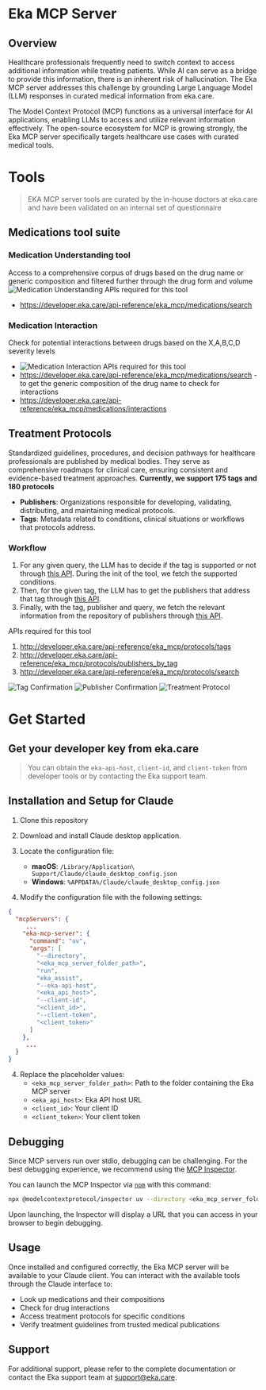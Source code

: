 # Eka MCP Server

## Overview

Healthcare professionals frequently need to switch context to access additional information while treating patients. While AI can serve as a bridge to provide this information, there is an inherent risk of hallucination. 
The Eka MCP server addresses this challenge by grounding Large Language Model (LLM) responses in curated medical information from eka.care.

The Model Context Protocol (MCP) functions as a universal interface for AI applications, enabling LLMs to access and utilize relevant information effectively. 
The open-source ecosystem for MCP is growing strongly, the Eka MCP server specifically targets healthcare use cases with curated medical tools.

# Tools
> EKA MCP server tools are curated by the in-house doctors at eka.care and have been validated on an internal set of questionnaire 

## Medications tool suite
### Medication Understanding tool 
Access to a comprehensive corpus of drugs based on the drug name or generic composition and filtered further through the drug form and volume
![Medication Understanding](assets/medication_understanding.png)
APIs required for this tool
   - https://developer.eka.care/api-reference/eka_mcp/medications/search 

### Medication Interaction
Check for potential interactions between drugs based on the X,A,B,C,D severity levels 
   - ![Medication Interaction](assets/medication_interaction.png)
APIs required for this tool
   - https://developer.eka.care/api-reference/eka_mcp/medications/search - to get the generic composition of the drug name to check for interactions
   - https://developer.eka.care/api-reference/eka_mcp/medications/interactions

## Treatment Protocols
Standardized guidelines, procedures, and decision pathways for healthcare professionals are published by medical bodies.
They serve as comprehensive roadmaps for clinical care, ensuring consistent and evidence-based treatment approaches.
**Currently, we support 175 tags and 180 protocols**
   - **Publishers**: Organizations responsible for developing, validating, distributing, and maintaining medical protocols.
   - **Tags**: Metadata related to conditions, clinical situations or workflows that protocols address.

### Workflow
1. For any given query, the LLM has to decide if the tag is supported or not through [this API](http://developer.eka.care/api-reference/eka_mcp/protocols/tags). During the init of the tool, we fetch the supported conditions.
2. Then, for the given tag, the LLM has to get the publishers that address that tag through [this API](http://developer.eka.care/api-reference/eka_mcp/protocols/publishers_by_tag).
3. Finally, with the tag, publisher and query, we fetch the relevant information from the repository of publishers through [this API](http://developer.eka.care/api-reference/eka_mcp/protocols/search).

APIs required for this tool
1. http://developer.eka.care/api-reference/eka_mcp/protocols/tags
2. http://developer.eka.care/api-reference/eka_mcp/protocols/publishers_by_tag
3. http://developer.eka.care/api-reference/eka_mcp/protocols/search

![Tag Confirmation](assets/treatment_tags.png)
![Publisher Confirmation](assets/protocol_publishers.png)
![Treatment Protocol](assets/protocol_search.png)

# Get Started
## Get your developer key from eka.care
> You can obtain the `eka-api-host`, `client-id`, and `client-token` from developer tools or by contacting the Eka support team.

## Installation and Setup for Claude
1. Clone this repository
2. Download and install Claude desktop application.
3. Locate the configuration file:
   - **macOS**: `/Library/Application\ Support/Claude/claude_desktop_config.json`
   - **Windows**: `%APPDATA%/Claude/claude_desktop_config.json`

4. Modify the configuration file with the following settings:

```json
{
  "mcpServers": {
     ...
    "eka-mcp-server": {
      "command": "uv",
      "args": [
        "--directory",
        "<eka_mcp_server_folder_path>",
        "run",
        "eka_assist",
        "--eka-api-host",
        "<eka_api_host>",
        "--client-id",
        "<client_id>",
        "--client-token",
        "<client_token>"
      ]
    }, 
     ...
  }
}
```
4. Replace the placeholder values:
   - `<eka_mcp_server_folder_path>`: Path to the folder containing the Eka MCP server
   - `<eka_api_host>`: Eka API host URL
   - `<client_id>`: Your client ID
   - `<client_token>`: Your client token

## Debugging

Since MCP servers run over stdio, debugging can be challenging. For the best debugging experience, we recommend using the [MCP Inspector](https://github.com/modelcontextprotocol/inspector).

You can launch the MCP Inspector via [`npm`](https://docs.npmjs.com/downloading-and-installing-node-js-and-npm) with this command:

```bash
npx @modelcontextprotocol/inspector uv --directory <eka_mcp_server_folder_path> run eka_assist
```
Upon launching, the Inspector will display a URL that you can access in your browser to begin debugging.

## Usage

Once installed and configured correctly, the Eka MCP server will be available to your Claude client. You can interact with the available tools through the Claude interface to:

- Look up medications and their compositions
- Check for drug interactions
- Access treatment protocols for specific conditions
- Verify treatment guidelines from trusted medical publications

## Support

For additional support, please refer to the complete documentation or contact the Eka support team at support@eka.care.